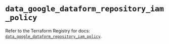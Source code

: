 # `data_google_dataform_repository_iam_policy`

Refer to the Terraform Registry for docs: [`data_google_dataform_repository_iam_policy`](https://registry.terraform.io/providers/hashicorp/google-beta/6.14.0/docs/data-sources/google_dataform_repository_iam_policy).
